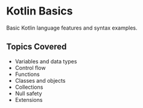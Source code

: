 # Kotlin Basics

Basic Kotlin language features and syntax examples.

## Topics Covered

- Variables and data types
- Control flow
- Functions
- Classes and objects
- Collections
- Null safety
- Extensions 